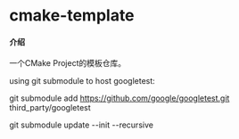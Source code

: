 # cmake-template

#### 介绍
一个CMake Project的模板仓库。

using git submodule to host googletest:

git submodule add https://github.com/google/googletest.git third_party/googletest

git submodule update --init --recursive
